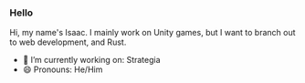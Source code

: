 ### Hello
Hi, my name's Isaac. I mainly work on Unity games, but I want to branch out to web development, and Rust. 

- 🔭 I’m currently working on: Strategia
- 😄 Pronouns: He/Him

